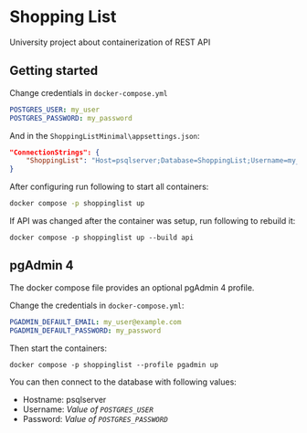 # Shopping List

University project about containerization of REST API

## Getting started

Change credentials in `docker-compose.yml`
```yml
POSTGRES_USER: my_user
POSTGRES_PASSWORD: my_password
```
And in the `ShoppingListMinimal\appsettings.json`:
```json
"ConnectionStrings": {
    "ShoppingList": "Host=psqlserver;Database=ShoppingList;Username=my_user;Password=my_password"
}
```

After configuring run following to start all containers:
```bash
docker compose -p shoppinglist up
```


If API was changed after the container was setup, run following to rebuild it:
```
docker compose -p shoppinglist up --build api
```

## pgAdmin 4

The docker compose file provides an optional pgAdmin 4 profile.

Change the credentials in `docker-compose.yml`:
```yml
PGADMIN_DEFAULT_EMAIL: my_user@example.com
PGADMIN_DEFAULT_PASSWORD: my_password
```

Then start the containers:
```
docker compose -p shoppinglist --profile pgadmin up
```

You can then connect to the database with following values:
- Hostname: psqlserver
- Username: *Value of `POSTGRES_USER`*
- Password: *Value of `POSTGRES_PASSWORD`*
